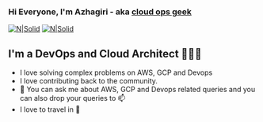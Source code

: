 ### Hi Everyone, I'm Azhagiri - aka [cloud ops geek](https://cloudopsgeek.in)
[![N|Solid](https://img.shields.io/website?down_color=red&down_message=offline&label=CloudOpsGeek.in&style=for-the-badge&up_color=green&up_message=up&url=https%3A%2F%2Fcloudopsgeek.in)](https://cloudopsgeek.in) [![N|Solid](https://img.shields.io/twitter/follow/cloudopsgeek?color=yellowgreen&label=follow%20me%20on%20twitter&style=for-the-badge)](https://twitter.com/cloudopsgeek)
## I'm a DevOps and Cloud Architect 👨🏻‍💻
* I love solving complex problems on AWS, GCP and Devops
* I love contributing back to the community.
* :speech_balloon: You can ask me about AWS, GCP and Devops related queries and you can also drop your queries to :mailbox:
* I love to travel in  :mountain_railway:

